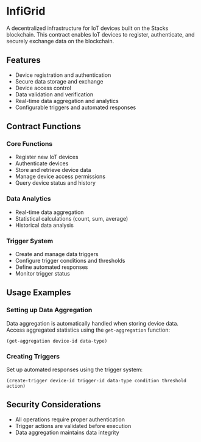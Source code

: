 # InfiGrid
A decentralized infrastructure for IoT devices built on the Stacks blockchain. This contract enables IoT devices to register, authenticate, and securely exchange data on the blockchain.

## Features
- Device registration and authentication
- Secure data storage and exchange
- Device access control
- Data validation and verification
- Real-time data aggregation and analytics
- Configurable triggers and automated responses

## Contract Functions
### Core Functions
- Register new IoT devices
- Authenticate devices
- Store and retrieve device data
- Manage device access permissions
- Query device status and history

### Data Analytics
- Real-time data aggregation
- Statistical calculations (count, sum, average)
- Historical data analysis

### Trigger System
- Create and manage data triggers
- Configure trigger conditions and thresholds
- Define automated responses
- Monitor trigger status

## Usage Examples
### Setting up Data Aggregation
Data aggregation is automatically handled when storing device data. Access aggregated statistics using the `get-aggregation` function:
```clarity
(get-aggregation device-id data-type)
```

### Creating Triggers
Set up automated responses using the trigger system:
```clarity
(create-trigger device-id trigger-id data-type condition threshold action)
```

## Security Considerations
- All operations require proper authentication
- Trigger actions are validated before execution
- Data aggregation maintains data integrity
